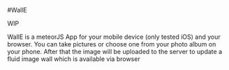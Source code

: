 #WallE

WIP

WallE is a meteorJS App for your mobile device (only tested iOS) and your browser. 
You can take pictures or choose one from your photo album on your phone. 
After that the image will be uploaded to the server to update a fluid image wall which is available via browser